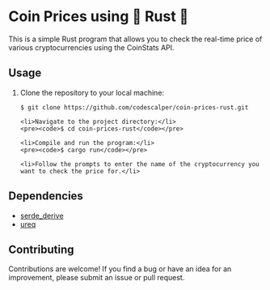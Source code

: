 <body>
    <h1>Coin Prices using 🦀 Rust 🦀</h1>
    <p>This is a simple Rust program that allows you to check the real-time price of various cryptocurrencies using the CoinStats API.</p>
<h2>Usage</h2>
<ol>
    <li>Clone the repository to your local machine:</li>
    <pre><code>$ git clone https://github.com/codescalper/coin-prices-rust.git</code></pre>

    <li>Navigate to the project directory:</li>
    <pre><code>$ cd coin-prices-rust</code></pre>

    <li>Compile and run the program:</li>
    <pre><code>$ cargo run</code></pre>

    <li>Follow the prompts to enter the name of the cryptocurrency you want to check the price for.</li>
</ol>

<h2>Dependencies</h2>
<ul>
    <li><a href="https://docs.rs/serde_derive/">serde_derive</a></li>
    <li><a href="https://docs.rs/ureq/">ureq</a></li>
</ul>

<h2>Contributing</h2>
<p>Contributions are welcome! If you find a bug or have an idea for an improvement, please submit an issue or pull request.</p>

</body>
